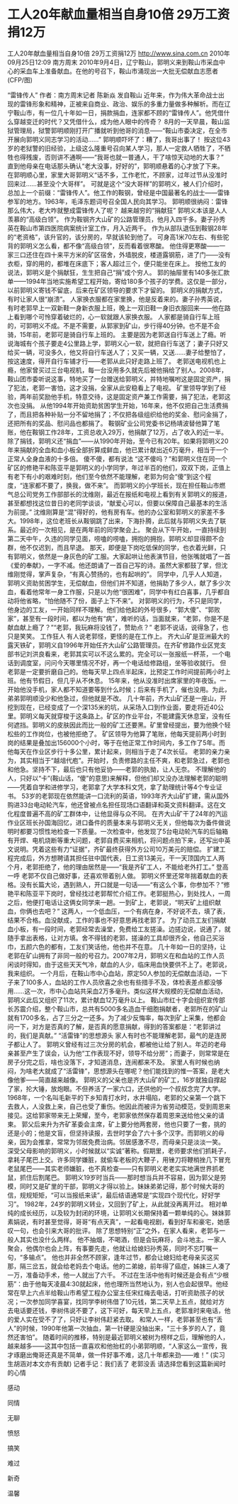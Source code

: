 # 工人20年献血量相当自身10倍 29万工资捐12万

工人20年献血量相当自身10倍 29万工资捐12万
http://www.sina.com.cn  2010年09月25日12:09  南方周末
2010年9月4日，辽宁鞍山，郭明义来到鞍山市采血中心的采血车上准备献血。在他的号召下，鞍山市涌现出一大批无偿献血志愿者 (CFP/图)

“雷锋传人”
作者：南方周末记者 陈新焱 发自鞍山
近年来，作为伟大革命战士出现的雷锋形象和精神，正被来自商业、政治、娱乐的多重力量做多种解析。而在辽宁鞍山市，有一位几十年如一日，捐款捐血，连家都不顾的“雷锋传人”。他凭借什么穿越变迁的时代？又凭借什么，成为他人眼中的传奇？
8月的一天早晨，鞍山监狱管理局，狱警郭明顺刚打开广播就听到他哥的消息——“鞍山市委决定，在全市开展向郭明义同志学习的活动……”
郭明顺吓坏了：糟了，我哥出事了！
按这位43岁的老狱警的旧经验，上级这么隆重号召向某人学习，那人一定救人牺牲了，不牺牲也得残废，否则讲不通啊——“我哥也就一普通人，干了啥惊天动地的大事？”
直到他母亲在电话那头确认“老大没事，好好的”，郭明顺悬着的心才放了下来。
在郭明顺心里，家里大哥郭明义“话不多，工作老忙，不顾家，过年过节从没准时回来过……甚至没个大哥样”。
可就是这个“没大哥样”的郭明义，被人们介绍时，总加上一个前缀：“雷锋传人”。他工作的鞍钢，曾经是中国最著名的战士——雷锋参军的地方。1963年，毛泽东题词号召全国人民向其学习。
郭明顺很纳闷：雷锋那么伟大，老大咋就整成雷锋传人了呢？
越来越穷的“捐献狂”
郭明义本该是人人羡慕的“高级白领”。
作为鞍钢齐大山矿的公路管理员，他月入四千多。妻子孙秀英在鞍山市第四医院病案统计室工作，月入近两千。
作为从部队退伍到鞍钢28年的“老资格”，该升官的，该分房的，早就该轮到他了。
可身高1米70左右、有些驼背的郭明义怎么看，都不像“高级白领”，反而看着很寒酸。
他住得更寒酸——一家三口还住在四十来平方米的矿区宿舍，外墙脱皮，楼道露钢筋，进了门——没有衣柜，穿的用的，都堆在床底下；客人超过三个，便只能坐在床上。
按他工友的说法，郭明义是个捐献狂，生生把自己“捐”成个穷人。
郭的抽屉里有140多张汇款单——1994年当地实施希望工程开始，寄给180多个孩子的学费。这仅是一部分，以前郭明义寄钱不留底，后来在矿区领导的要求下才留的。
郭明义的捐献方式，有时让家人很“崩溃”。
人家换衣服都在家里换，他是反着来的。妻子孙秀英说，有时老郭早上一双新鞋一身新衣服上班，晚上一双旧鞋一身旧衣服回来——他在路上看到哪个可怜穿着破烂的，心一软就跟人家换衣服。
人家都是骑自行车上班的，可郭明义不成。不是不需要，从郭家到矿山，步行得40分钟。也不是不会骑，15年前，老郭可是骑自行车上班的。
主要是因为老郭送自行车送上了瘾。听说海城有个孩子要走4公里路上学，郭明义心一软，就把自行车送了；妻子只好又给买一辆，可没多久，他又将自行车送人了；又买一辆，又送……妻子给整怕了，按这速度，得开自行车铺才行——老郭从此只好走路上班了。
老郭送电视机也上瘾，他家曾买过三台电视机，每一台没用多久就先后被他捐给了别人。2008年，鞍山团市委听说这事，特地买了一台赠送给郭明义，并特地嘱咐这是固定资产，捐了犯法，老郭一害怕，这才没捐，全家从此安稳看上了电视。
矿里领导学到了经验，两年前奖励他手机，特意交待，这是固定资产兼工作需要，捐了犯法，老郭这次也没捐。
从他1994年开始资助贫困学生开始，16年来，他不仅把自己生活费捐了，而且把各种补贴一分不留地捐了；不仅把各级组织给他的奖金、慰问金捐了，还把所有的奖品、慰问品也都捐了。
鞍钢矿业公司党委书记杨靖波替他算了笔账，他在鞍钢工作28年，工资总收入29万，他捐献了12万，占了收入的近一半。
除了捐钱，郭明义还“捐血”——从1990年开始，至今已有20年。如果将郭明义20年来捐献的全血和血小板全部折算成鲜血，他已累计献出近6万毫升，相当于一个正常人全身血液的十多倍。
傻不傻，都有说法
“这不傻吗？”和郭明义住在同一个矿区的修艳平和陈亚平是郭明义的小学同学，年过半百的他们，双双下岗，正值上有老下有小的艰难时刻，他们至今依然不能理解，老郭为何会“傻”到这个程度，“连家都不要了，换我，做不来”。
而郭明义的小学班长，现在担任鞍山市燃气总公司党务工作部部长的沈维刚，最近在报纸和电视上看到有关郭明义的报道，甚至都想找这位昔日的老同学谈谈，“献爱心可以，但要以保障自己最基本的生活为前提。”
沈维刚算是“混”得好的，他有房有车。他的办公室和郭明义的家差不多大。1998年，这位老班长从鞍钢跳了出来，下海扑腾，此后就与郭明义失去了联系。最近的一次相见，是在两年前的同学聚会上。
聚会从下午开始，一直持续到第二天中午，久违的同学见面，唠嗑的唠嗑，拥抱的拥抱，郭明义却显得颇不合群，他不仅迟到，而且早退。
那天，即便是下岗吃低保的同学，也衣着光鲜，只有郭明义，依然是一身灰色的矿工服。大家起哄让他表演节目，他张嘴就唱了一首《爱的奉献》，一字不减。他还朗诵了一首自己写的诗。虽然大家都鼓了掌，但沈维刚觉得，掌声复杂，“有真心赞扬的，也有起哄的”。
同学中，几乎人人知道，郭明义资助贫困学生，无偿献血，但他们并不知道，他捐助了多少人，献了多少次血，看着他常年一身工作服，只是以为他“很困难”，同学中有红白喜事，几乎都自动将他省略，“怕他随不了份，面子上下不来”。
对郭明义的行为，不只是同学，他身边的工友，一开始同样不理解。他们给他起的外号很多，“郭大傻”、“郭败家”，甚至有一段时间，都以为他有“病”，难听的话，当面就来，“老郭，你是不是献血献上瘾了？”“老郭，我玩麻将没钱了，赞助点？”
老郭不说话，说得急了，也只是笑笑。
工作狂人
有人说老郭怪，更怪的是在工作上。
齐大山矿是亚洲最大的露天铁矿，郭明义自1996年开始任齐大山矿公路管理员。在齐矿修路作业区党支部书记刘洪良看来，老郭其实可以不这么累的。完全可以一张报纸一杯茶，一个电话到调度室，问问今天哪里情况不好，再一个电话给修路组，坐等验收就行。
但老郭是一定要折磨自己的。他每天早上四点半起床，比预定工作时间提前两小时上班。他有节假日，但几乎从不休息。
15年来，他从没准时出席家里的年夜饭。一开始他没手机，家人都不知道要等到什么时候；后来有手机了，催也没用。为此，弟弟郭明顺没少和他急过，但他就是不改。
几十年前，齐大山矿还是一座山，开挖到现在，已经变成了一个深135米的坑，从采场入口到作业面，要走将近40公里。郭明义每天就穿梭于这条路上。矿区的作业平台，不能建露天休息室，没有任何遮挡。郭明义的皮肤因此而比一般的矿工还要黑。矿里曾经提出，要为他换个轻松些的工作岗位，也被他拒绝了。
矿区领导为他算了笔账，他每天提前两小时到岗的结果是叠加出156000个小时，等于在他正常工作时间内，多工作了5年。而他每天在作业区步行十多公里，累计起来，则相当于走了4次长征。
老郭的亲力亲为，其实相当于“越俎代庖”。开始时，负责修路的主任不爽，和老郭急过，老郭也和他急。坚持不下，最后也只有他妥协——老郭的执拗，让人无奈。
不理解他的人，只好以“卡”(鞍山话，“傻”的意思)来解释，但他们却又没办法理解老郭的聪明——凭着自学和进修学习，老郭拿了大学本科文凭，拿了助理统计等4个专业证书。
53岁的老郭现在依然能讲一口流利的英语，1993年齐大山矿扩建，需从国外购进33台电动轮汽车，他还曾被点名担任现场口语翻译和英文资料翻译。这在文化程度普遍不高的矿工群体中，让他显得与众不同。
在齐大山矿干了24年的汽运作业区班长孙国海回忆，进口备件的质量本来与郭明义无关，但他每次为备件做说明时都要习惯性地检查一下质量。一次检查中，他发现了5台电动轮汽车的后轴箱有开焊、电机烧断等重大问题，老郭自费买来相机，将问题点拍下来，还写出中英文说明。凭着这些有力“证据”，齐矿最终获得外方公司10万美元的赔偿。
扩建工程完成后，外方想聘请其担任驻中国代表，日工资13美元，干一天顶国内工人两个月，老郭拒绝了，他的理由居然是——“我是齐矿工人，不能给老外打工。”
登高一呼
老郭不仅自己做好事，还喜欢带着别人做。
郭明义怀里还常年揣着献血的表格。没有长篇大论，遇到熟人，开口就是一句话——“有这么个事，你参加不？”修艳平和陈亚平下岗时，曾经找过老郭帮忙介绍工作。老郭挺热心，到处找人，一周之后，他便打电话让这俩女同学来一趟。一到矿上，老郭说，“明天矿上组织献血，你俩也去吧？”
这两人，一个低血压，一个有病在身，不好说不去，填了表，结果不合格。血没献成，工作的事也不好意思再找老郭了。
为了动员工友们捐献血小板，有一段时间，老郭经常去澡堂，免费给工友搓澡。边搓边说，说通了，就随手拿出表格，让对方填。舍不得钱的老郭，搓澡的工具却很齐全，他自己买浴巾，五颜六色的都有，工友们笑话他，他也并不在意。
几十年如一日的坚持，让老郭在矿山拥有了非同一般的号召力。2007年2月，郭明义在和血站的工作人员闲谈时得知，由于这些天天气冷，献血的人少，临床用血快要供不上了。老郭说，我来组织。
一个月后，在鞍山市中心血站，原定50人参加的无偿献血活动，一下子来了100多人，血站的工作人员欣喜之余也有些措手不及，体检表差点都没够用……这一次，市中心血站共采血2万多毫升。类似这样大规模的无偿献血活动，郭明义此后又组织了11次，累计献血12万毫升以上。
鞍山市红十字会组织宣传部长苏震介绍，整个鞍山市，总共有5000多名造血干细胞捐献者，老郭所在的矿山就有1700多名，占了三分之一还多。为了减少反悔率，每次到矿上采集，他都会问一下，对方是否真的了解，是否真的愿意捐献，得到的答案都是：“老郭讲过的，我们是真献。”
“活雷锋”的思想源头
家人有时也不能理解老郭，最气的是连房子都让人了。
郭明义曾经有过三次分房的机会，都被他让给了别人。年迈的老母亲甚至产生了误会，认为他“工作表现不好，领导不给分房”；而妻子，则常常是在房子分完之后，啥也没落下，才知道消息，连闹都来不及。
家里人有时候也纳闷，为啥老大就成了“活雷锋”，思想源头在哪呢？他们能找到的惟一答案，是老大像他爹——简直越来越像。
郭明义的父亲也是齐大山矿的矿工，16岁就独自撑起了家，抡大锤，放炮眼。不但养活了一家六口，还供他的一个叔叔念完了大学。
1968年，一个名叫毛新平的下乡知青打水时，水井塌陷，老郭的父亲第一个跳下去救人，人没救上来，自己也受了重伤。他因此而被评为省劳动模范，受到周恩来接见。这给郭家带来无上荣耀，至今，老郭家依然保存着周恩来送给他父亲的请柬。
郭父后来升为齐矿革委会主席，矿上要分他两套房，他也只要了一套，挑的还是小的；他是文盲，但坚持读报，去世时学会了六十多个汉字。而郭明义的母亲，因为会推拿，常常为邻居免费治病。邻居感激不尽，而母亲只是淡淡一笑。
深受父母影响的郭明义，小时候就以“实诚”著称。假期里，老师要求他们抓耗子，拿耗子尾巴上交。许多同学嫌脏，就偷车老板的大鞭子，用锉刀将鞭梢挫几下冒充老鼠尾巴——其实老师嫌脏，也不真检查——只有郭明义老老实实地满世界抓老鼠，抓住后割尾巴。
郭明义19岁时当兵——那时想当兵并不容易，因为郭父是劳模，同时又是矿里的干部，郭明义才得以验上。妹妹弟弟记得，那个时候大哥的信，规规矩矩，“可以当报纸来读”，最后结语通常是“实现四个现代化，好好学习”。
1982年，24岁的郭明义转业，又回到了矿上，从此就没再离开过。
相对单纯的成长经历，以及较为封闭的环境，让郭明义长期保持着一颗单纯的心。妹妹郭素娟说，有时甚至觉得，哥哥“有点天真”，一起看电视剧，看到好车和豪宅，她感叹一句，也会引来大哥的批评。
除了思想特别“正”之外，在家人看来，老郭与一般人其实也没什么两样。
他不抽烟，不喝酒，但是会玩麻将，会斗地主。一家人聚会，他偶尔也会上阵，有事要先走，他就让给媳妇孙秀英，同时不忘叮嘱一句，“多输点”。
他也并非全然不顾家，逢年过节，都会让媳妇给老母亲买这买那，隔三岔五，就会给老妈去个电话。他的二弟媳，前年得了癌症，姊妹三人凑了一万，准备动手术，他一人就出了六千。
不过在生活中他有时候还是会有点“少根筋”：由于他每天凌晨4∶30就起床，他也理所当然地认为，别人也会起很早。他经常在早上六点半给鞍山市希望工程办公室主任宋红梅去电话，打听资助孩子的状况；一次参加同学喜宴，找同学李树伟借了10元钱，第二天早上五点，就给对方去电话要还钱，李树伟说不要了，这下可好，每天早上五点，老郭准时来电话，他的爱人实在受不了了，只好让李树伟赶紧去取。
和常人一样，老郭甚至也有“丢人”的时候，1990年他第一次抽血，第一针硬是没抽出来，“三十多岁的人了，竟然还害怕”。
随着时间的推移，特别是最近郭明义被树为榜样之后，理解他的人，越来越多——这其中包括一直喜欢和他抬杠的小弟郭明顺，“人家这么一宣传，我才琢磨出俺哥还真是不简单，做一件好事不难，这几十年都来劲——难！”
(实习生胡涵对本文亦有贡献)
记者手记：我们丢了 老郭没丢
请选择您看到这篇新闻时的心情

感动

同情

无聊

愤怒

搞笑

难过

新奇

温馨

